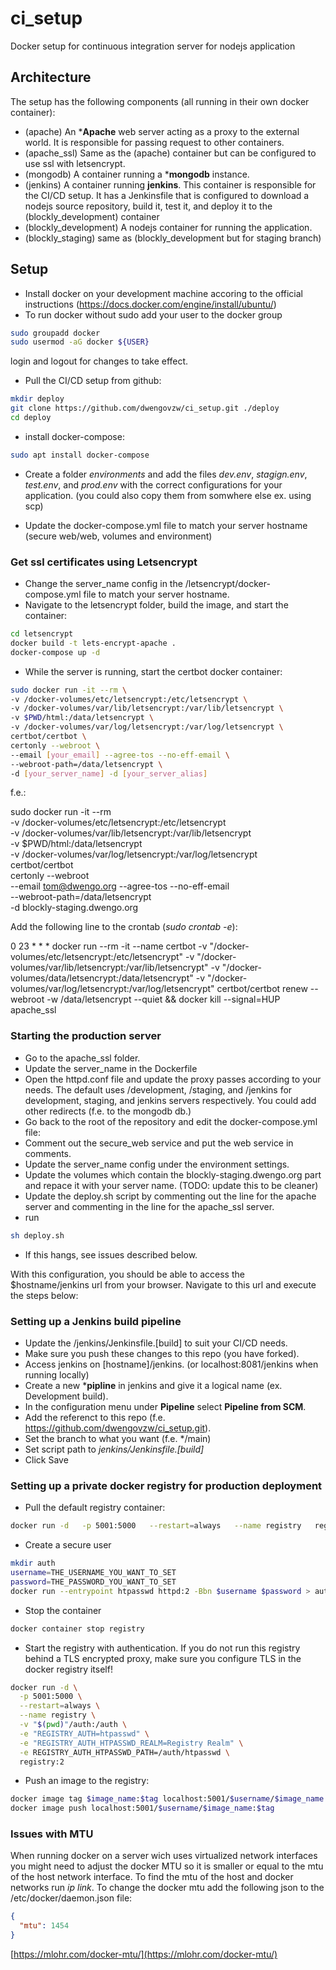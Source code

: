 # ci_setup
Docker setup for continuous integration server for nodejs application

## Architecture

The setup has the following components (all running in their own docker container):
- (apache) An ***Apache** web server acting as a proxy to the external world. It is responsible for passing request to other containers.
- (apache_ssl) Same as the (apache) container but can be configured to use ssl with letsencrypt.
- (mongodb) A container running a ***mongodb** instance.
- (jenkins) A container running **jenkins**. This container is responsible for the CI/CD setup. It has a Jenkinsfile that is configured to download a nodejs source repository, build it, test it, and deploy it to the (blockly_development) container
- (blockly_development) A nodejs container for running the application.
- (blockly_staging) same as (blockly_development but for staging branch)


## Setup
- Install docker on your development machine accoring to the official instructions (https://docs.docker.com/engine/install/ubuntu/)
- To run docker without sudo add your user to the docker group
```bash
sudo groupadd docker
sudo usermod -aG docker ${USER}
```
login and logout for changes to take effect.
- Pull the CI/CD setup from github: 
```bash
mkdir deploy
git clone https://github.com/dwengovzw/ci_setup.git ./deploy
cd deploy
```
- install docker-compose:
```bash
sudo apt install docker-compose
```

- Create a folder *environments* and add the files *dev.env*, *stagign.env*, *test.env*, and *prod.env* with the correct configurations for your application. (you could also copy them from somwhere else ex. using scp)

- Update the docker-compose.yml file to match your server hostname (secure web/web, volumes and environment)

### Get ssl certificates using Letsencrypt
- Change the server_name config in the /letsencrypt/docker-compose.yml file to match your server hostname.
- Navigate to the letsencrypt folder, build the image, and start the container:
```bash
cd letsencrypt
docker build -t lets-encrypt-apache . 
docker-compose up -d
```
- While the server is running, start the certbot docker container:
```bash
sudo docker run -it --rm \
-v /docker-volumes/etc/letsencrypt:/etc/letsencrypt \
-v /docker-volumes/var/lib/letsencrypt:/var/lib/letsencrypt \
-v $PWD/html:/data/letsencrypt \
-v /docker-volumes/var/log/letsencrypt:/var/log/letsencrypt \
certbot/certbot \
certonly --webroot \
--email [your_email] --agree-tos --no-eff-email \
--webroot-path=/data/letsencrypt \
-d [your_server_name] -d [your_server_alias]
```

f.e.:

sudo docker run -it --rm \
-v /docker-volumes/etc/letsencrypt:/etc/letsencrypt \
-v /docker-volumes/var/lib/letsencrypt:/var/lib/letsencrypt \
-v $PWD/html:/data/letsencrypt \
-v /docker-volumes/var/log/letsencrypt:/var/log/letsencrypt \
certbot/certbot \
certonly --webroot \
--email tom@dwengo.org --agree-tos --no-eff-email \
--webroot-path=/data/letsencrypt \
-d blockly-staging.dwengo.org


Add the following line to the crontab (*sudo crontab -e*):

0 23 * * * docker run --rm -it --name certbot -v "/docker-volumes/etc/letsencrypt:/etc/letsencrypt" -v "/docker-volumes/var/lib/letsencrypt:/var/lib/letsencrypt" -v "/docker-volumes/data/letsencrypt:/data/letsencrypt" -v "/docker-volumes/var/log/letsencrypt:/var/log/letsencrypt" certbot/certbot renew --webroot -w /data/letsencrypt --quiet && docker kill --signal=HUP apache_ssl

### Starting the production server
- Go to the apache_ssl folder.
- Update the server_name in the Dockerfile
- Open the httpd.conf file and update the proxy passes according to your needs. The default uses /development, /staging, and /jenkins for development, staging, and jenkins servers respectively. You could add other redirects (f.e. to the mongodb db.)
- Go back to the root of the repository and edit the docker-compose.yml file:
- Comment out the secure_web service and put the web service in comments.
- Update the server_name config under the environment settings.
- Update the volumes which contain the blockly-staging.dwengo.org part and repace it with your server name. (TODO: update this to be cleaner)
- Update the deploy.sh script by commenting out the line for the apache server and commenting in the line for the apache_ssl server.
- run 
```bash
sh deploy.sh
```
- If this hangs, see issues described below.

With this configuration, you should be able to access the $hostname/jenkins url from your browser. Navigate to this url and execute the steps below:

### Setting up a Jenkins build pipeline

- Update the /jenkins/Jenkinsfile.[build] to suit your CI/CD needs.
- Make sure you push these changes to this repo (you have forked).
- Access jenkins on [hostname]/jenkins. (or localhost:8081/jenkins when running locally)
- Create a new ***pipline** in jenkins and give it a logical name (ex. Development build).
- In the configuration menu under **Pipeline** select **Pipeline from SCM**.
- Add the referenct to this repo (f.e. https://github.com/dwengovzw/ci_setup.git).
- Set the branch to what you want (f.e. */main)
- Set script path to *jenkins/Jenkinsfile.[build]*
- Click Save


### Setting up a private docker registry for production deployment

-  Pull the default registry container:
```bash
docker run -d   -p 5001:5000   --restart=always   --name registry   registry:2
```
- Create a secure user
```bash
mkdir auth
username=THE_USERNAME_YOU_WANT_TO_SET
password=THE_PASSWORD_YOU_WANT_TO_SET
docker run --entrypoint htpasswd httpd:2 -Bbn $username $password > auth/htpasswd
```
- Stop the container
```bash
docker container stop registry
```

- Start the registry with authentication. If you do not run this registry behind a TLS encrypted proxy, make sure you configure TLS in the docker registry itself!
```bash
docker run -d \
  -p 5001:5000 \
  --restart=always \
  --name registry \
  -v "$(pwd)"/auth:/auth \
  -e "REGISTRY_AUTH=htpasswd" \
  -e "REGISTRY_AUTH_HTPASSWD_REALM=Registry Realm" \
  -e REGISTRY_AUTH_HTPASSWD_PATH=/auth/htpasswd \
  registry:2
```

- Push an image to the registry:
```bash
docker image tag $image_name:$tag localhost:5001/$username/$image_name:$tag
docker image push localhost:5001/$username/$image_name:$tag
```


### Issues with MTU
When running docker on a server wich uses virtualized network interfaces you might need to adjust the docker MTU so it is smaller or equal to the mtu of the host network interface. To find the mtu of the host and docker networks run *ip link*. To change the docker mtu add the following json to the /etc/docker/daemon.json file:

```json
{
  "mtu": 1454
}
```

[https://mlohr.com/docker-mtu/](https://mlohr.com/docker-mtu/)